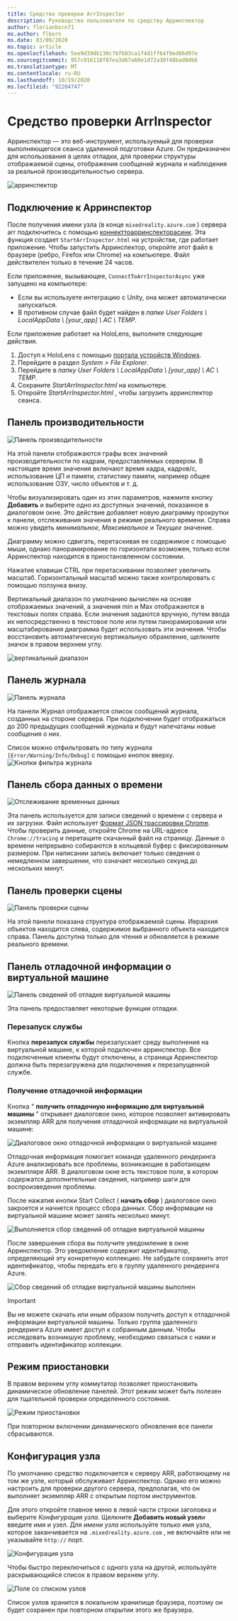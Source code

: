 ```yaml
---
title: Средство проверки ArrInspector
description: Руководство пользователя по средству Арринспектор
author: florianborn71
ms.author: flborn
ms.date: 03/09/2020
ms.topic: article
ms.openlocfilehash: 5ee9d39db130c76f683ca1f4d1ff64f9ed86d97e
ms.sourcegitcommit: 957c916118f87ea3d67a60e1d72a30f48bad0db6
ms.translationtype: MT
ms.contentlocale: ru-RU
ms.lasthandoff: 10/19/2020
ms.locfileid: "92204747"
---
```

# <a name="the-arrinspector-inspection-tool"></a>Средство проверки ArrInspector

Арринспектор — это веб-инструмент, используемый для проверки выполняющегося сеанса удаленной подготовки Azure. Он предназначен для использования в целях отладки, для проверки структуры отображаемой сцены, отображения сообщений журнала и наблюдения за реальной производительностью сервера.

![арринспектор](./media/arr-inspector.png)

## <a name="connecting-to-the-arrinspector"></a>Подключение к Арринспектор

После получения имени узла (в конце `mixedreality.azure.com` ) сервера arr подключитесь с помощью [коннекттоарринспекторасинк](../../how-tos/frontend-apis.md#connect-to-arr-inspector). Эта функция создает `StartArrInspector.html` на устройстве, где работает приложение. Чтобы запустить Арринспектор, откройте этот файл в браузере (ребро, Firefox или Chrome) на компьютере. Файл действителен только в течение 24 часов.

Если приложение, вызывающее, `ConnectToArrInspectorAsync` уже запущено на компьютере:

* Если вы используете интеграцию с Unity, она может автоматически запускаться.
* В противном случае файл будет найден в *папке User Folders \\ LocalAppData \\ [your_app] \\ AC \\ TEMP*.

Если приложение работает на HoloLens, выполните следующие действия.

1. Доступ к HoloLens с помощью [портала устройств Windows](/windows/mixed-reality/using-the-windows-device-portal).
1. Перейдите в раздел *System > File Explorer*.
1. Перейдите в *папку User Folders \\ LocalAppData \\ [your_app] \\ AC \\ TEMP*.
1. Сохраните *StartArrInspector.html* на компьютере.
1. Откройте *StartArrInspector.html* , чтобы загрузить арринспектор сеанса.

## <a name="the-performance-panel"></a>Панель производительности

![Панель производительности](./media/performance-panel.png)

На этой панели отображаются графы всех значений производительности по кадрам, предоставляемых сервером. В настоящее время значения включают время кадра, кадров/с, использование ЦП и памяти, статистику памяти, например общее использование ОЗУ, число объектов и т. д.

Чтобы визуализировать один из этих параметров, нажмите кнопку **Добавить** и выберите одно из доступных значений, показанное в диалоговом окне. Это действие добавляет новую диаграмму прокрутки к панели, отслеживания значения в режиме реального времени. Справа можно увидеть *минимальное*, *Максимальное* и *Текущее* значение.

Диаграмму можно сдвигать, перетаскивая ее содержимое с помощью мыши, однако панорамирование по горизонтали возможен, только если Арринспектор находится в приостановленном состоянии.

Нажатие клавиши CTRL при перетаскивании позволяет увеличить масштаб. Горизонтальный масштаб можно также контролировать с помощью ползунка внизу.

Вертикальный диапазон по умолчанию вычислен на основе отображаемых значений, а значения min и Max отображаются в текстовых полях справа. Если значения задаются вручную, путем ввода их непосредственно в текстовое поле или путем панорамирования или масштабирования диаграмма будет использовать эти значения. Чтобы восстановить автоматическую вертикальную обрамление, щелкните значок в правом верхнем углу.

![вертикальный диапазон](./media/vertical-range.png)

## <a name="the-log-panel"></a>Панель журнала

![Панель журнала](./media/log-panel.png)

На панели Журнал отображается список сообщений журнала, созданных на стороне сервера. При подключении будет отображаться до 200 предыдущих сообщений журнала и будут напечатаны новые сообщения о них.

Список можно отфильтровать по типу журнала `[Error/Warning/Info/Debug]` с помощью кнопок вверху.
![Кнопки фильтра журнала](./media/log-filter.png)

## <a name="the-timing-data-capture-panel"></a>Панель сбора данных о времени

![Отслеживание временных данных](./media/timing-data-capture.png)

Эта панель используется для записи сведений о времени с сервера и их загрузки. Файл использует [Формат JSON трассировки Chrome](https://docs.google.com/document/d/1CvAClvFfyA5R-PhYUmn5OOQtYMH4h6I0nSsKchNAySU/edit). Чтобы проверить данные, откройте Chrome на URL-адресе `Chrome://tracing` и перетащите скачанный файл на страницу. Данные о времени непрерывно собираются в кольцевой буфер с фиксированным размером. При написании запись включает только сведения о немедленном завершении, что означает несколько секунд до нескольких минут.

## <a name="the-scene-inspection-panel"></a>Панель проверки сцены

![Панель проверки сцены](./media/scene-inspection-panel.png)

На этой панели показана структура отображаемой сцены. Иерархия объектов находится слева, содержимое выбранного объекта находится справа. Панель доступна только для чтения и обновляется в режиме реального времени.

## <a name="the-vm-debug-information-panel"></a>Панель отладочной информации о виртуальной машине

![Панель сведений об отладке виртуальной машины](./media/state-debugger-panel.png)

Эта панель предоставляет некоторые функции отладки.

### <a name="restart-service"></a>Перезапуск службы

Кнопка **перезапуск службы** перезапускает среду выполнения на виртуальной машине, к которой подключен арринспектор. Все подключенные клиенты будут отключены, а страница Арринспектор должна быть перезагружена для подключения к перезапущенной службе.

### <a name="collect-debug-information"></a>Получение отладочной информации

Кнопка " **получить отладочную информацию для виртуальной машины** " открывает диалоговое окно, которое позволяет активировать экземпляр ARR для получения отладочной информации на виртуальной машине:

![Диалоговое окно отладочной информации о виртуальной машине](./media/state-debugger-dialog.png)

Отладочная информация помогает команде удаленного рендеринга Azure анализировать все проблемы, возникающие в работающем экземпляре ARR. В диалоговом окне есть текстовое поле, в котором содержатся дополнительные сведения, например шаги для воспроизведения проблемы.

После нажатия кнопки Start Collect ( **начать сбор** ) диалоговое окно закроется и начнется процесс сбора данных. Сбор информации на виртуальной машине может занять несколько минут.

![Выполняется сбор сведений об отладке виртуальной машины](./media/state-debugger-panel-in-progress.png)

После завершения сбора вы получите уведомление в окне Арринспектор. Это уведомление содержит идентификатор, определяющий эту конкретную коллекцию. Не забудьте сохранить этот идентификатор, чтобы передать его в группу удаленного рендеринга Azure.

![Сбор сведений об отладке виртуальной машины выполнен](./media/state-debugger-snackbar-success.png)

> [!IMPORTANT]
> Вы не можете скачать или иным образом получить доступ к отладочной информации виртуальной машины. Только группа удаленного рендеринга Azure имеет доступ к собранным данным. Чтобы исследовать возникшую проблему, необходимо связаться с нами и отправить идентификатор коллекции.

## <a name="pause-mode"></a>Режим приостановки

В правом верхнем углу коммутатор позволяет приостановить динамическое обновление панелей. Этот режим может быть полезен для тщательной проверки определенного состояния.

![Режим приостановки](./media/pause-mode.png)

При повторном включении динамического обновления все панели сбрасываются.

## <a name="host-configuration"></a>Конфигурация узла

По умолчанию средство подключается к серверу ARR, работающему на том же узле, который обслуживает Арринспектор. Однако его можно настроить для проверки другого сервера, предполагая, что он выполняет экземпляр ARR с открытым портом инструментов.

Для этого откройте главное меню в левой части строки заголовка и выберите *Конфигурация узла*. Щелкните **Добавить новый узел**и введите имя и узел. Для *имени узла* используйте только имя узла, которое заканчивается на `.mixedreality.azure.com` , не включайте или не указывайте `http://` порт.

![Конфигурация узла](./media/host-configuration.png)

Чтобы быстро переключиться с одного узла на другой, используйте раскрывающийся список в правом верхнем углу.

![Поле со списком узлов](./media/host-switch-combo.png)

Список узлов хранится в локальном хранилище браузера, поэтому он будет сохранен при повторном открытии этого же браузера.